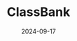 ---  
layout: startup_page  
title: "ClassBank"  
id: "classbank.com"  
permalink: "/classbankclassbank.com09172024/"  
website: "https://www.classbank.com/"  
funding_round: "Pre-Seed"  
funding_amount: "$1M"  
investors: "Ruthless for Good, Transcend Fund, Brass Ring Ventures, Daniel Jhin Yoo, The Yass Prize"  
about: "ClassBank is an edtech company providing K-12 students with financial literacy skills through a digital school currency platform. It integrates financial education into existing curricula, fostering positive school culture and building stronger, more engaged communities. The platform has reached over 400,000 students nationwide."  
markets: "Edtech"  
hq: "Tucson, Arizona, United States"  
founded_year: "2021"  
linkedin: "https://www.linkedin.com/company/myclassbank"  
twitter: "https://twitter.com/ClassBank"  
instagram: ""  
facebook: "https://www.facebook.com/ClassBank"  
crunchbase: "https://www.crunchbase.com/organization/classequity"  
pitchbook: "https://pitchbook.com/profiles/company/512271-64"  

date_display: "17-Sep-2024"  
date: "2024-09-17"

# SEO Optimization  
meta_title: "ClassBank - Pre-Seed Funding ($1M)"  
meta_description: "ClassBank, ClassBank is an edtech company providing K-12 students with financial literacy skills through a digital school currency platform. It integrates financ..."  
meta_keywords: "ClassBank, Edtech, Pre-Seed funding"  
canonical_url: "https://startup.projectstartups.com/classbankclassbank.com09172024/"  
---
